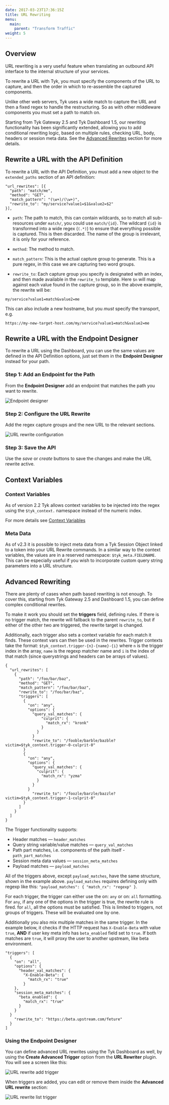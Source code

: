 ```yaml
---
date: 2017-03-23T17:36:15Z
title: URL Rewriting
menu:
  main:
    parent: "Transform Traffic"
weight: 5 
---
```


## <a name="overview"></a>Overview

URL rewriting is a very useful feature when translating an outbound API interface to the internal structure of your services.

To rewrite a URL with Tyk, you must specify the components of the URL to capture, and then the order in which to re-assemble the captured components.

Unlike other web servers, Tyk uses a wide match to capture the URL and then a fixed regex to handle the restructuring. So as with other middleware components you must set a path to match on.

Starting from Tyk Gateway 2.5 and Tyk Dashboard 1.5, our rewriting functionality has been significantly extended, allowing you to add conditional rewriting logic, based on multiple rules, checking URL, body, headers or session meta data. See the [Advanced Rewrites](#advanced) section for more details.

## <a name="url-rewrite-with-api"></a> Rewrite a URL with the API Definition

To rewrite a URL with the API Definition, you must add a new object to the `extended_paths` section of an API definition:

```{.copyWrapper}
"url_rewrites": [{
  "path": "match/me",
  "method": "GET",
  "match_pattern": "(\w+)/(\w+)",
  "rewrite_to": "my/service?value1=$1&value2=$2"
}],
```

*   `path`: The path to match, this can contain wildcards, so to match all sub-resources under `match/`, you could use `match/{id}`. The wildcard `{id}` is transformed into a wide regex (`(.*)`) to ensure that everything possible is captured. This is then discarded. The name of the group is irrelevant, it is only for your reference.

*   `method`: The method to match.

*   `match_pattern`: This is the actual capture group to generate. This is a pure regex, in this case we are capturing two word groups.

*   `rewrite_to`: Each capture group you specify is designated with an index, and then made available in the `rewrite_to` template. Here `$n` will map against each value found in the capture group, so in the above example, the rewrite will be:

```{.copyWrapper}
my/service?value1=match&value2=me
```

This can also include a new hostname, but you *must* specify the transport, e.g.

```{.copyWrapper}
https://my-new-target-host.com/my/service?value1=match&value2=me
```

## <a name="url-rewrite-with-endpoint-designer"></a>Rewrite a URL with the Endpoint Designer

To rewrite a URL using the Dashboard, you can use the same values are defined in the API Definition options, just set them in the **Endpoint Designer** instead for your path.

### Step 1: Add an Endpoint for the Path

From the **Endpoint Designer** add an endpoint that matches the path you want to rewrite.

![Endpoint designer][1]

### Step 2: Configure the URL Rewrite

Add the regex capture groups and the new URL to the relevant sections.

![URL rewrite configuration][2]

### Step 3: Save the API

Use the *save* or *create* buttons to save the changes and make the URL rewrite active.

## <a name="url-rewrite-context-variables"></a>Context Variables

### Context Variables

As of version 2.2 Tyk allows context variables to be injected into the regex using the `$tyk_context.` namespace instead of the numeric index.

For more details see [Context Variables][3]

### Meta Data

As of v2.3 it is possible to inject meta data from a Tyk Session Object linked to a token into your URL Rewrite commands. In a similar way to the context variables, the values are in a reserved namespace: `$tyk_meta.FIELDNAME`. This can be especially useful if you wish to incorporate custom query string parameters into a URL structure.

## <a name="advanced"></a>Advanced Rewriting

There are plenty of cases when path based rewriting is not enough. To cover this, starting from Tyk Gateway 2.5 and Dashboard 1.5, you can define complex conditional rewrites.

To make it work you should set the **triggers** field, defining rules. If there is no trigger match, the rewrite will fallback to the parent `rewrite_to`, but if either of the other two are triggered, the rewrite target is changed.

Additionally, each trigger also sets a context variable for each match it finds. These context vars can then be used in the rewrites. Trigger contexts take the format: `$tyk_context.trigger-{n}-{name}-{i}` where `n` is the trigger index in the array, `name` is the regexp matcher name and `i` is the index of that match (since querystrings and headers can be arrays of values).

```{.copyWrapper}
{
  "url_rewrites": [
    {
      "path": "/foo/bar/baz",
      "method": "GET",
      "match_pattern": "/foo/bar/baz",
      "rewrite_to": "/foo/bar/baz",
      "triggers": [
        {
          "on": "any",
          "options": {
            "query_val_matches": {
                "culprit": {
                  "match_rx": "kronk"
                }
              }
            }
            "rewrite_to": "/fooble/barble/bazble?victim=$tyk_context.trigger-0-culprit-0"
        }
        {
          "on": "any",
          "options": {
            "query_val_matches": {
              "culprit": {
                "match_rx": "yzma"
              }
            }
          }
            "rewrite_to": "/foozle/barzle/bazzle?victim=$tyk_context.trigger-1-culprit-0"
        }
      ]
    }
  ]
}
```

The Trigger functionality supports:

* Header matches — `header_matches`
* Query string variable/value matches — `query_val_matches`
* Path part matches, i.e. components of the path itself - `path_part_matches`
* Session meta data values — `session_meta_matches`
* Payload matches — `payload_matches`

All of the triggers above, except `payload_matches`, have the same structure, shown in the example above. `payload_matches` requires defining only with regexp like this: `"payload_matches": { "match_rx": "regexp" }`.


For each trigger, the trigger can either use the on: `any` or on: `all` formatting. For `any`, if any one of the options in the trigger is true, the rewrite rule is fired. for `all`, all the options must be satisfied. This is limited to triggers, not groups of triggers. These will be evaluated one by one.

Additionally you also mix multiple matches in the same trigger. In the example below, it checks if the HTTP request has `X-Enable-Beta` with value `true`, **AND** if user key meta info has `beta_enabled` field set to `true`. If both matches are `true`, it will proxy the user to another upstream, like beta environment.
```{.copyWrapper}
"triggers": [
  {
    "on": "all",
    "options": {
      "header_val_matches": {
        "X-Enable-Beta": {
          "match_rx": "true"
        }
    },
    "session_meta_matches": {
      "beta_enabled": {
        "match_rx": "true"
      }
    }
  }
    "rewrite_to": "https://beta.upstream.com/feture"
  }
]
```

### Using the Endpoint Designer

You can define advanced URL rewrites using the Tyk Dashboard as well, by using the **Create Advanced Trigger** option from the **URL Rewriter** plugin. You will see a screen like this:

![URL rewrite add trigger][4]

When triggers are added, you can edit or remove them inside the **Advanced URL rewrite** section:

![URL rewrite list trigger][5]


[1]: /docs/img/dashboard/system-management/rewrite_endpoint_2.5.png
[2]: /docs/img/dashboard/system-management/configure_rewrite_2.5.png
[3]: /docs/concepts/context-variables/
[4]: /docs/img/dashboard/system-management/rewriteEndpointDesigner_add_trigger.png
[5]: /docs/img/dashboard/system-management/rewriteEndpointDesigner_trigger_list.png










